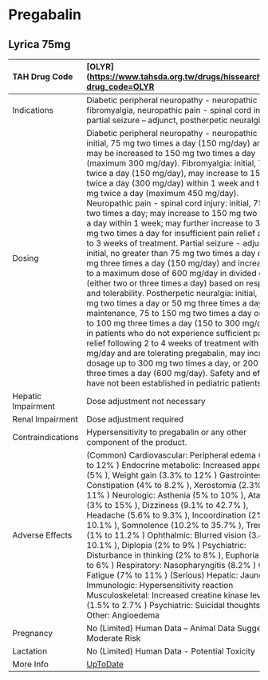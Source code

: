 # Pregabalin

## Lyrica 75mg

| TAH Drug Code      | [OLYR](https://www.tahsda.org.tw/drugs/hissearch.php?drug_code=OLYR                                                                                                                                                                                                                                                                                                                                                                                                                                                                                                                                                                                                                                                                                                                                                                                                                                                                                                                                                                                                                                                                                                                                                                                                                                                                        |
|:-------------------|:-------------------------------------------------------------------------------------------------------------------------------------------------------------------------------------------------------------------------------------------------------------------------------------------------------------------------------------------------------------------------------------------------------------------------------------------------------------------------------------------------------------------------------------------------------------------------------------------------------------------------------------------------------------------------------------------------------------------------------------------------------------------------------------------------------------------------------------------------------------------------------------------------------------------------------------------------------------------------------------------------------------------------------------------------------------------------------------------------------------------------------------------------------------------------------------------------------------------------------------------------------------------------------------------------------------------------------------------|
| Indications        | Diabetic peripheral neuropathy - neuropathic pain, fibromyalgia, neuropathic pain - spinal cord injury, partial seizure – adjunct, postherpetic neuralgia.                                                                                                                                                                                                                                                                                                                                                                                                                                                                                                                                                                                                                                                                                                                                                                                                                                                                                                                                                                                                                                                                                                                                                                                 |
| Dosing             | Diabetic peripheral neuropathy - neuropathic pain: initial, 75 mg two times a day (150 mg/day) and may be increased to 150 mg two times a day (maximum 300 mg/day). Fibromyalgia: initial, 75 mg twice a day (150 mg/day), may increase to 150 mg twice a day (300 mg/day) within 1 week and to 225 mg twice a day (maximum 450 mg/day). Neuropathic pain - spinal cord injury: initial, 75 mg two times a day; may increase to 150 mg two times a day within 1 week; may further increase to 300 mg two times a day for insufficient pain relief after 2 to 3 weeks of treatment. Partial seizure - adjunct: initial, no greater than 75 mg two times a day or 50 mg three times a day (150 mg/day) and increased to a maximum dose of 600 mg/day in divided doses (either two or three times a day) based on response and tolerability. Postherpetic neuralgia: initial, 75 mg two times a day or 50 mg three times a day; maintenance, 75 to 150 mg two times a day or 50 to 100 mg three times a day (150 to 300 mg/day), in patients who do not experience sufficient pain relief following 2 to 4 weeks of treatment with 300 mg/day and are tolerating pregabalin, may increase dosage up to 300 mg two times a day, or 200 mg three times a day (600 mg/day). Safety and efficacy have not been established in pediatric patients. |
| Hepatic Impairment | Dose adjustment not necessary                                                                                                                                                                                                                                                                                                                                                                                                                                                                                                                                                                                                                                                                                                                                                                                                                                                                                                                                                                                                                                                                                                                                                                                                                                                                                                              |
| Renal Impairment   | Dose adjustment required                                                                                                                                                                                                                                                                                                                                                                                                                                                                                                                                                                                                                                                                                                                                                                                                                                                                                                                                                                                                                                                                                                                                                                                                                                                                                                                   |
| Contraindications  | Hypersensitivity to pregabalin or any other component of the product.                                                                                                                                                                                                                                                                                                                                                                                                                                                                                                                                                                                                                                                                                                                                                                                                                                                                                                                                                                                                                                                                                                                                                                                                                                                                      |
| Adverse Effects    | (Common) Cardiovascular: Peripheral edema (5% to 12% ) Endocrine metabolic: Increased appetite (5% ), Weight gain (3.3% to 12% ) Gastrointestinal: Constipation (4% to 8.2% ), Xerostomia (2.3% to 11% ) Neurologic: Asthenia (5% to 10% ), Ataxia (3% to 15% ), Dizziness (9.1% to 42.7% ), Headache (5.6% to 9.3% ), Incoordination (2% to 10.1% ), Somnolence (10.2% to 35.7% ), Tremor (1% to 11.2% ) Ophthalmic: Blurred vision (3.4% to 10.1% ), Diplopia (2% to 9% ) Psychiatric: Disturbance in thinking (2% to 8% ), Euphoria (2% to 6% ) Respiratory: Nasopharyngitis (8.2% ) Other: Fatigue (7% to 11% ) (Serious) Hepatic: Jaundice Immunologic: Hypersensitivity reaction Musculoskeletal: Increased creatine kinase level (1.5% to 2.7% ) Psychiatric: Suicidal thoughts Other: Angioedema                                                                                                                                                                                                                                                                                                                                                                                                                                                                                                                                   |
| Pregnancy          | No (Limited) Human Data – Animal Data Suggest Moderate Risk                                                                                                                                                                                                                                                                                                                                                                                                                                                                                                                                                                                                                                                                                                                                                                                                                                                                                                                                                                                                                                                                                                                                                                                                                                                                                |
| Lactation          | No (Limited) Human Data - Potential Toxicity                                                                                                                                                                                                                                                                                                                                                                                                                                                                                                                                                                                                                                                                                                                                                                                                                                                                                                                                                                                                                                                                                                                                                                                                                                                                                               |
| More Info          | [UpToDate](https://www.uptodate.com/contents/pregabalin-drug-information)                                                                                                                                                                                                                                                                                                                                                                                                                                                                                                                                                                                                                                                                                                                                                                                                                                                                                                                                                                                                                                                                                                                                                                                                                                                                  |

